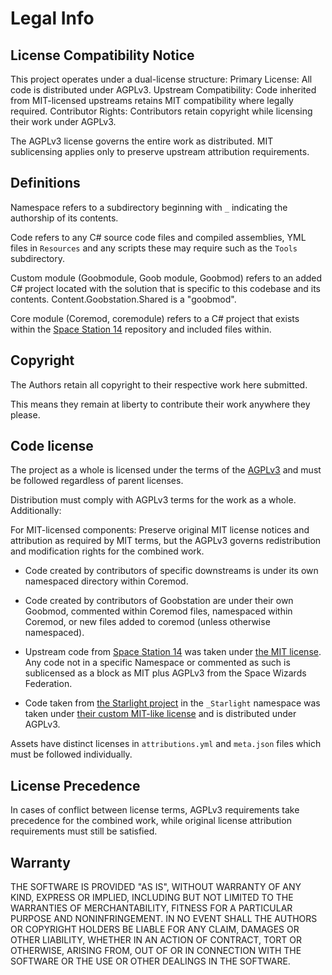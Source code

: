 ﻿# Legal Info

## License Compatibility Notice

This project operates under a dual-license structure:
Primary License: All code is distributed under AGPLv3.
Upstream Compatibility: Code inherited from MIT-licensed upstreams retains MIT compatibility where legally required.
Contributor Rights: Contributors retain copyright while licensing their work under AGPLv3.

The AGPLv3 license governs the entire work as distributed. MIT sublicensing applies only to preserve upstream attribution requirements.

## Definitions

Namespace refers to a subdirectory beginning with `_` indicating the authorship of its contents.

Code refers to any C# source code files and compiled assemblies, YML files in `Resources` and any scripts these may require such as the `Tools` subdirectory.

Custom module (Goobmodule, Goob module, Goobmod) refers to an added C# project located with the solution that is specific to this codebase and its contents. Content.Goobstation.Shared is a "goobmod".

Core module (Coremod, coremodule) refers to a C# project that exists within the [Space Station 14](https://github.com/space-wizards/space-station-14) repository and included files within.

## Copyright

The Authors retain all copyright to their respective work here submitted.

This means they remain at liberty to contribute their work anywhere they please.

## Code license

The project as a whole is licensed under the terms of the [AGPLv3](/LICENSES/AGPL-3.0-or-later.txt) and must be followed regardless of parent licenses.

Distribution must comply with AGPLv3 terms for the work as a whole. Additionally:

For MIT-licensed components: Preserve original MIT license notices and attribution as required by MIT terms, but the AGPLv3 governs redistribution and modification rights for the combined work.

- Code created by contributors of specific downstreams is under its own namespaced directory within Coremod.

- Code created by contributors of Goobstation are under their own Goobmod, commented within Coremod files, namespaced within Coremod, or new files added to coremod (unless otherwise namespaced).

- Upstream code from [Space Station 14](https://github.com/space-wizards/space-station-14) was taken under [the MIT license](/LICESNSES/MIT.txt).
  Any code not in a specific Namespace or commented as such is sublicensed as a block as MIT plus AGPLv3 from the Space Wizards Federation.

- Code taken from [the Starlight project](https://github.com/ss14Starlight/space-station-14) in the `_Starlight` namespace was taken under [their custom MIT-like license](/LICENSES/LICENSE-Starlight.txt) and is distributed under AGPLv3.

Assets have distinct licenses in `attributions.yml` and `meta.json` files which must be followed individually.

## License Precedence

In cases of conflict between license terms, AGPLv3 requirements take precedence for the combined work, while original license attribution requirements must still be satisfied.

## Warranty

THE SOFTWARE IS PROVIDED "AS IS", WITHOUT WARRANTY OF ANY KIND, EXPRESS OR
IMPLIED, INCLUDING BUT NOT LIMITED TO THE WARRANTIES OF MERCHANTABILITY, FITNESS
FOR A PARTICULAR PURPOSE AND NONINFRINGEMENT. IN NO EVENT SHALL THE AUTHORS OR
COPYRIGHT HOLDERS BE LIABLE FOR ANY CLAIM, DAMAGES OR OTHER LIABILITY, WHETHER
IN AN ACTION OF CONTRACT, TORT OR OTHERWISE, ARISING FROM, OUT OF OR IN
CONNECTION WITH THE SOFTWARE OR THE USE OR OTHER DEALINGS IN THE SOFTWARE.
